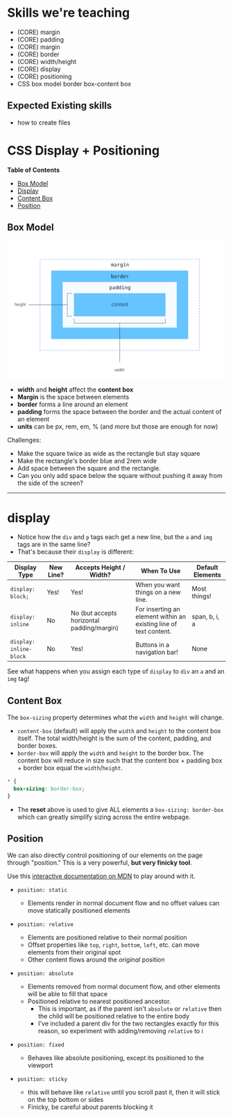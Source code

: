 # Skills we're teaching
- (CORE) margin
- (CORE) padding
- (CORE) margin
- (CORE) border
- (CORE) width/height
- (CORE) display
- (CORE) positioning
- CSS box model border box-content box

## Expected Existing skills
- how to create files

# CSS Display + Positioning

**Table of Contents**
* [Box Model](#box-model)
* [Display](#display)
* [Content Box](#content-box)
* [Position](#position)

## Box Model

![The box model showing the margin, border, padding, and content. The width and height affect the content box by default](images/margin-padding-content.png)

- **width** and **height** affect the **content box**
- **Margin** is the space between elements
- **border** forms a line around an element
- **padding** forms the space between the border and the actual content of an element
- **units** can be px, rem, em, % (and more but those are enough for now)

Challenges:
- Make the square twice as wide as the rectangle but stay square
- Make the rectangle's border blue and 2rem wide
- Add space between the square and the rectangle. 
- Can you only add space below the square without pushing it away from the side of the screen?

-----------------------------------------
# display
* Notice how the `div` and `p` tags each get a new line, but the `a` and `img` tags are in the same line? 
* That's because their `display` is different:

| Display Type            | New Line? | Accepts Height / Width?                    | When To Use                                                       | Default Elements      |
|-------------------------|-----------|--------------------------------------------|-------------------------------------------------------------------|---------------|
| `display: block;`       | Yes!      | Yes!                                       | When you want things on a new line.                               | Most things!  |
| `display: inline`       | No        | No (but accepts horizontal padding/margin) | For inserting an element within an existing line of text content. | span, b, i, a |
| `display: inline-block` | No        | Yes!                   | Buttons in a navigation bar!                                      |         None      |


See what happens when you assign each type of `display` to `div` an `a` and an `img` tag! 

## Content Box 

The `box-sizing` property determines what the `width` and `height` will change.
* `content-box` (default) will apply the `width` and `height` to the content box itself. The total width/height is the sum of the content, padding, and border boxes.
* `border-box` will apply the `width` and `height` to the border box. The content box will reduce in size such that the content box + padding box + border box equal the `width`/`height`.

```css
* {
  box-sizing: border-box;
}
```

* The **reset** above is used to give ALL elements a `box-sizing: border-box` which can greatly simplify sizing across the entire webpage.

## Position
We can also directly control positioning of our elements on the page through "position." This is a very powerful, **but very finicky tool**.

Use this [interactive documentation on MDN](https://developer.mozilla.org/en-US/docs/Web/CSS/position) to play around with it.

- `position: static`
  - Elements render in normal document flow and no offset values can move statically positioned elements
- `position: relative`
  - Elements are positioned relative to their normal position
  - Offset properties like `top`, `right`, `bottom`, `left`, etc. can move elements from their original spot
  - Other content flows around the *original* position

- `position: absolute`
  - Elements removed from normal document flow, and other elements will be able to fill that space
  - Positioned relative to nearest positioned ancestor.
    - This is important, as if the parent isn't `absolute` or `relative` then the child will be positioned relative to the entire body
    - I've included a parent div for the two rectangles exactly for this reason, so experiment with adding/removing `relative` to i

- `position: fixed`
  - Behaves like absolute positioning, except its positioned to the viewport

- `position: sticky`
  - this will behave like `relative` until you scroll past it, then it will stick on the top bottom or sides
  - Finicky, be careful about parents blocking it